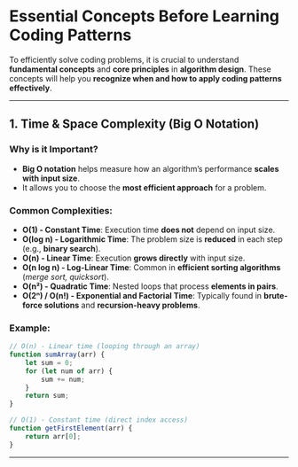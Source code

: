 # **Essential Concepts Before Learning Coding Patterns**

To efficiently solve coding problems, it is crucial to understand **fundamental concepts** and **core principles** in **algorithm design**. These concepts will help you **recognize when and how to apply coding patterns effectively**.

---


## **1. Time & Space Complexity (Big O Notation)**

### **Why is it Important?**
- **Big O notation** helps measure how an algorithm’s performance **scales with input size**.
- It allows you to choose the **most efficient approach** for a problem.

### **Common Complexities:**
- **O(1) - Constant Time**: Execution time **does not** depend on input size.
- **O(log n) - Logarithmic Time**: The problem size is **reduced** in each step (e.g., **binary search**).
- **O(n) - Linear Time**: Execution **grows directly** with input size.
- **O(n log n) - Log-Linear Time**: Common in **efficient sorting algorithms** (*merge sort, quicksort*).
- **O(n²) - Quadratic Time**: Nested loops that process **elements in pairs**.
- **O(2ⁿ) / O(n!) - Exponential and Factorial Time**: Typically found in **brute-force solutions** and **recursion-heavy problems**.

### **Example:**
```javascript
// O(n) - Linear time (looping through an array)
function sumArray(arr) {
    let sum = 0;
    for (let num of arr) {
        sum += num;
    }
    return sum;
}

// O(1) - Constant time (direct index access)
function getFirstElement(arr) {
    return arr[0];
}
```

---


